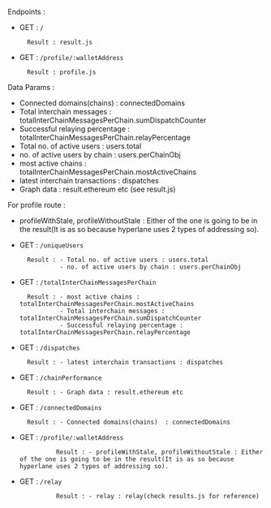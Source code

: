 Endpoints :

- GET : ```/```

        Result : result.js


- GET : ```/profile/:walletAddress```


        Result : profile.js



Data Params :
- Connected domains(chains)  : connectedDomains
- Total interchain messages : totalInterChainMessagesPerChain.sumDispatchCounter
- Successful relaying percentage : totalInterChainMessagesPerChain.relayPercentage
- Total no. of active users : users.total
- no. of active users by chain : users.perChainObj
- most active chains : totalInterChainMessagesPerChain.mostActiveChains
- latest interchain transactions : dispatches
- Graph data : result.ethereum etc (see result.js)


For profile route :
- profileWithStale, profileWithoutStale : Either of the one is going to be in the result(It is as so because hyperlane uses 2 types of addressing so).



- GET : ```/uniqueUsers```

        Result : - Total no. of active users : users.total
                 - no. of active users by chain : users.perChainObj

- GET : ```/totalInterChainMessagesPerChain```

        Result : - most active chains : totalInterChainMessagesPerChain.mostActiveChains
                 - Total interchain messages : totalInterChainMessagesPerChain.sumDispatchCounter
                 - Successful relaying percentage : totalInterChainMessagesPerChain.relayPercentage

- GET :  ```/dispatches```

        Result : - latest interchain transactions : dispatches

- GET : ```/chainPerformance```

        Result : - Graph data : result.ethereum etc

- GET : ```/connectedDomains```

        Result : - Connected domains(chains)  : connectedDomains

- GET : ```/profile/:walletAddress```

                Result : - profileWithStale, profileWithoutStale : Either of the one is going to be in the result(It is as so because hyperlane uses 2 types of addressing so).

- GET : ```/relay```

                Result : - relay : relay(check results.js for reference)